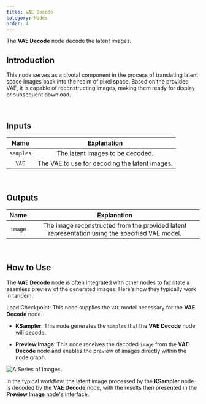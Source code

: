 ```yaml
---
title: VAE Decode 
category: Nodes
order: 4
---
```


The **VAE Decode** node decode the latent images.
<br>

## Introduction

This node serves as a pivotal component in the process of translating latent space images back into the realm of pixel space. Based on the provided VAE, it is capable of reconstructing images, making them ready for display or subsequent download.

<br>

## Inputs

|     Name     | Explanation                  |
| :---------:| :-------------:|
| ```samples``` | The latent images to be decoded. |
| ```VAE``` | The VAE to use for decoding the latent images. |

<br>

## Outputs

|     Name     | Explanation                  |
| :---------:| :-------------: |
| ```image``` | The image reconstructed from the provided latent representation using the specified VAE model. |

<br>

## How to Use
The **VAE Decode** node is often integrated with other nodes to facilitate a seamless preview of the generated images. Here's how they typically work in tandem:

Load Checkpoint: This node supplies the ```VAE``` model necessary for the **VAE Decode** node.

* **KSampler**: This node generates the ```samples``` that the **VAE Decode** node will decode.

* **Preview Image**: This node receives the decoded ```image``` from the **VAE Decode** node and enables the preview of images directly within the node graph.

<img src="https://magmai-ai.github.io/magmai-doc/doc_images/ASeriesofImages.jpg" alt="A Series of Images" width="=70%" />


In the typical workflow, the latent image processed by the **KSampler** node is decoded by the **VAE Decode** node, with the results then presented in the **Preview Image** node's interface.

